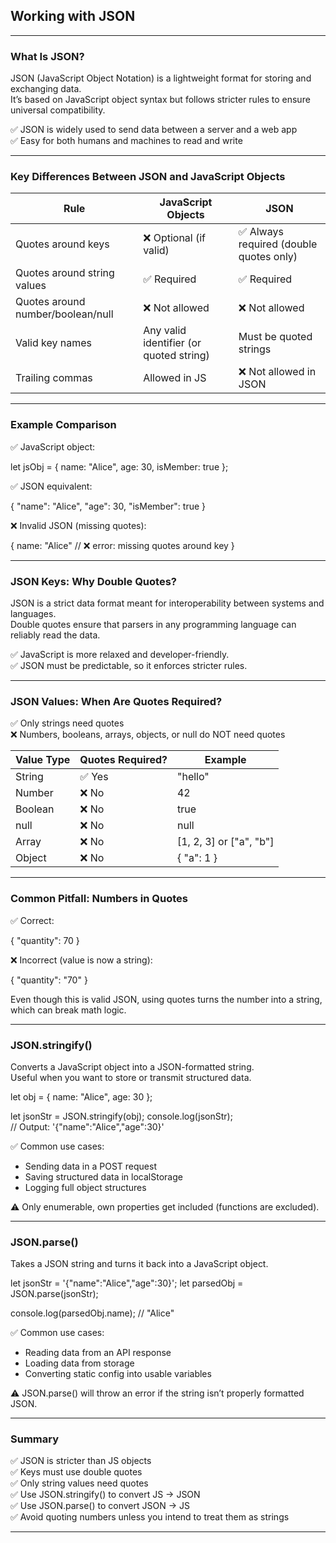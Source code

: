 ## Working with JSON

---

### What Is JSON?

<span class="emphasis">JSON</span> (JavaScript Object Notation) is a lightweight format for storing and exchanging data.  
It’s based on JavaScript object syntax but follows stricter rules to ensure universal compatibility.

✅ JSON is widely used to send data between a server and a web app  
✅ Easy for both humans and machines to read and write

---

### Key Differences Between JSON and JavaScript Objects

| Rule | JavaScript Objects | JSON |
|------|---------------------|------|
| Quotes around keys | ❌ Optional (if valid) | ✅ Always required (double quotes only) |
| Quotes around string values | ✅ Required | ✅ Required |
| Quotes around number/boolean/null | ❌ Not allowed | ❌ Not allowed |
| Valid key names | Any valid identifier (or quoted string) | Must be quoted strings |
| Trailing commas | Allowed in JS | ❌ Not allowed in JSON |

---

### Example Comparison

✅ JavaScript object:

let jsObj = {
  name: "Alice",
  age: 30,
  isMember: true
};

✅ JSON equivalent:

{
  "name": "Alice",
  "age": 30,
  "isMember": true
}

❌ Invalid JSON (missing quotes):

{
  name: "Alice"  // ❌ error: missing quotes around key
}

---

### JSON Keys: Why Double Quotes?

JSON is a strict data format meant for interoperability between systems and languages.  
Double quotes ensure that parsers in any programming language can reliably read the data.

✅ JavaScript is more relaxed and developer-friendly.  
✅ JSON must be predictable, so it enforces stricter rules.

---

### JSON Values: When Are Quotes Required?

✅ Only strings need quotes  
❌ Numbers, booleans, arrays, objects, or null do NOT need quotes

| Value Type | Quotes Required? | Example |
|------------|------------------|---------|
| String | ✅ Yes | "hello" |
| Number | ❌ No | 42 |
| Boolean | ❌ No | true |
| null | ❌ No | null |
| Array | ❌ No | [1, 2, 3] or ["a", "b"] |
| Object | ❌ No | { "a": 1 } |

---

### Common Pitfall: Numbers in Quotes

✅ Correct:

{
  "quantity": 70
}

❌ Incorrect (value is now a string):

{
  "quantity": "70"
}

Even though this is valid JSON, using quotes turns the number into a string, which can break math logic.

---

### JSON.stringify()

Converts a JavaScript object into a JSON-formatted string.  
Useful when you want to store or transmit structured data.

let obj = {
  name: "Alice",
  age: 30
};

let jsonStr = JSON.stringify(obj);
console.log(jsonStr);  
// Output: '{"name":"Alice","age":30}'

✅ Common use cases:
- Sending data in a POST request
- Saving structured data in localStorage
- Logging full object structures

⚠️ Only enumerable, own properties get included (functions are excluded).

---

### JSON.parse()

Takes a JSON string and turns it back into a JavaScript object.

let jsonStr = '{"name":"Alice","age":30}';
let parsedObj = JSON.parse(jsonStr);

console.log(parsedObj.name); // "Alice"

✅ Common use cases:
- Reading data from an API response
- Loading data from storage
- Converting static config into usable variables

⚠️ JSON.parse() will throw an error if the string isn’t properly formatted JSON.

---

### Summary

✅ JSON is stricter than JS objects  
✅ Keys must use double quotes  
✅ Only string values need quotes  
✅ Use <span class="codeSnip">JSON.stringify()</span> to convert JS → JSON  
✅ Use <span class="codeSnip">JSON.parse()</span> to convert JSON → JS  
✅ Avoid quoting numbers unless you intend to treat them as strings

---
